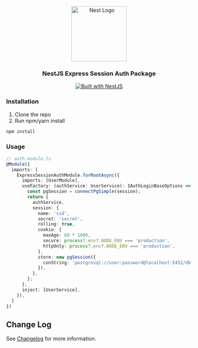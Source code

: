 <h1 align="center"></h1>

<div align="center">
  <a href="http://nestjs.com/" target="_blank">
    <img src="https://nestjs.com/img/logo_text.svg" width="150" alt="Nest Logo" />
  </a>
</div>

<h3 align="center">NestJS Express Session Auth Package</h3>

<div align="center">
  <a href="https://nestjs.com" target="_blank">
    <img src="https://img.shields.io/badge/built%20with-NestJs-red.svg" alt="Built with NestJS">
  </a>
</div>

### Installation

1. Clone the repo
2. Run npm/yarn install

```bash
npm install
```
### Usage
  
  ```ts
  // auth.module.ts
  @Module({
    imports: [
      ExpressSessionAuthModule.forRootAsync({
        imports: [UserModule],
        useFactory: (authService: UserService): IAuthLoginBaseOptions => {
          const pgSession = connectPgSimple(session);
          return {
            authService,
            session: {
              name: 'sid',
              secret: 'secret',
              rolling: true,
              cookie: {
                maxAge: 60 * 1000,
                secure: process?.env?.NODE_ENV === 'production',
                httpOnly: process?.env?.NODE_ENV === 'production',
              },
              store: new pgSession({
                conString: 'postgresql://user:password@localhost:5432/db?schema=public',
              }),
            },
          };
        },
        inject: [UserService],
      }),
    ]
  })
  ```

## Change Log

See [Changelog](CHANGELOG.md) for more information.
